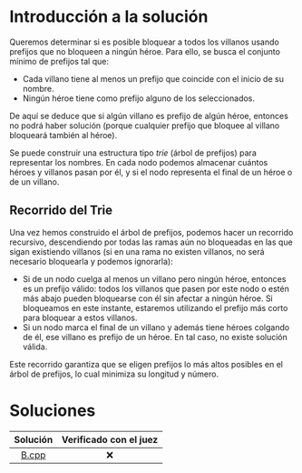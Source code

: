 # Introducción a la solución

Queremos determinar si es posible bloquear a todos los villanos usando prefijos
que no bloqueen a ningún héroe. Para ello, se busca el conjunto mínimo de
prefijos tal que:

- Cada villano tiene al menos un prefijo que coincide con el inicio de su nombre.
- Ningún héroe tiene como prefijo alguno de los seleccionados.

De aquí se deduce que si algún villano es prefijo de algún héroe, entonces no
podrá haber solución (porque cualquier prefijo que bloquee al villano bloqueará
también al héroe).

Se puede construir una estructura tipo *trie* (árbol de prefijos) para
representar los nombres. En cada nodo podemos almacenar cuántos héroes y
villanos pasan por él, y si el nodo representa el final de un héroe o de un
villano.

## Recorrido del Trie

Una vez hemos construido el árbol de prefijos, podemos hacer un recorrido
recursivo, descendiendo por todas las ramas aún no bloqueadas en las que sigan
existiendo villanos (si en una rama no existen villanos, no será necesario
bloquearla y podemos ignorarla):

- Si de un nodo cuelga al menos un villano pero ningún héroe, entonces es un
  prefijo válido: todos los villanos que pasen por este nodo o estén más abajo
pueden bloquearse con él sin afectar a ningún héroe. Si bloqueamos en este
instante, estaremos utilizando el prefijo más corto para bloquear a estos
villanos.
- Si un nodo marca el final de un villano y además tiene héroes colgando de él,
  ese villano es prefijo de un héroe. En tal caso, no existe solución válida.

Este recorrido garantiza que se eligen prefijos lo más altos posibles en el
árbol de prefijos, lo cual minimiza su longitud y número.

# Soluciones

| Solución | Verificado con el juez |
| :------: | :--------------------: |
| [B.cpp](src/B.cpp) | :x:          |
